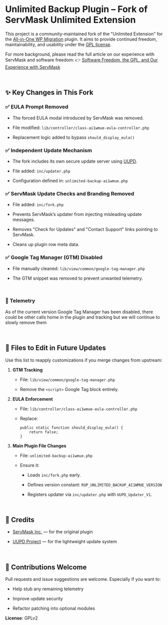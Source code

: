 Unlimited Backup Plugin – Fork of ServMask Unlimited Extension
==============================================================

This project is a community-maintained fork of the "Unlimited Extension" for the
[All-in-One WP
Migration](https://wordpress.org/plugins/all-in-one-wp-migration/) plugin. It
aims to provide continued freedom, maintainability, and usability under the [GPL
license](https://www.gnu.org/licenses/gpl-2.0.html).

For more background, please read the full article on our experience with
ServMask and software freedom: 👉 [Software Freedom, the GPL, and Our Experience
with
ServMask](https://techarticles.co.uk/software-freedom-the-gpl-and-our-experience-with-servmask/)

 

✨ Key Changes in This Fork
--------------------------

### ✅ EULA Prompt Removed

-   The forced EULA modal introduced by ServMask was removed.

-   File modified: `lib/controller/class-ai1wmue-eula-controller.php`

-   Replacement logic added to bypass `should_display_eula()`

### ✅ Independent Update Mechanism

-   The fork includes its own secure update server using
    [UUPD](https://github.com/stingray82/uupd).

-   File added: `inc/updater.php`

-   Configuration defined in: `unlimited-backup-ai1wmue.php`

### ✅ ServMask Update Checks and Branding Removed

-   File added: `inc/fork.php`

-   Prevents ServMask’s updater from injecting misleading update messages.

-   Removes "Check for Updates" and "Contact Support" links pointing to
    ServMask.

-   Cleans up plugin row meta data.

### ✅ Google Tag Manager (GTM) Disabled

-   File manually cleaned: `lib/view/common/google-tag-manager.php`

-   The GTM snippet was removed to prevent unwanted telemetry.

 

### 🔐 Telemetry

As of the current version Google Tag Manager has been disabled, there could be
other calls home in the plugin and tracking but we will continue to slowly
remove them

 

📁 Files to Edit in Future Updates
---------------------------------

Use this list to reapply customizations if you merge changes from upstream:

1.  **GTM Tracking**

    -   File: `lib/view/common/google-tag-manager.php`

    -   Remove the `<script>` Google Tag block entirely.

2.  **EULA Enforcement**

    -   File: `lib/controller/class-ai1wmue-eula-controller.php`

    -   Replace:

        ~~~~~~~~~~~~~~~~~~~~~~~~~~~~~~~~~~~~~~~~~~~~~~~~~~~~~~~~~~~~~~~~~~~~~~~~
        public static function should_display_eula() {
            return false;
        }
        ~~~~~~~~~~~~~~~~~~~~~~~~~~~~~~~~~~~~~~~~~~~~~~~~~~~~~~~~~~~~~~~~~~~~~~~~

3.  **Main Plugin File Changes**

    -   File: `unlimited-backup-ai1wmue.php`

    -   Ensure it:

        -   Loads `inc/fork.php` early.

        -   Defines version constant: `RUP_UNLIMITED_BACKUP_AI1WMUE_VERSION`

        -   Registers updater via `inc/updater.php` with `UUPD_Updater_V1`.

 

🙌 Credits
---------

-   [ServMask Inc.](https://servmask.com/) — for the original plugin

-   [UUPD Project](https://github.com/stingray82/uupd) — for the lightweight
    update system

 

🤝 Contributions Welcome
-----------------------

Pull requests and issue suggestions are welcome. Especially if you want to:

-   Help stub any remaining telemetry

-   Improve update security

-   Refactor patching into optional modules

**License**: GPLv2
